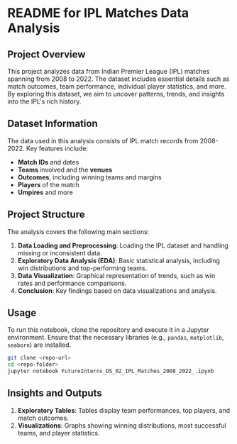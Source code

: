 # README for IPL Matches Data Analysis

## Project Overview

This project analyzes data from Indian Premier League (IPL) matches spanning from 2008 to 2022. The dataset includes essential details such as match outcomes, team performance, individual player statistics, and more. By exploring this dataset, we aim to uncover patterns, trends, and insights into the IPL's rich history.

## Dataset Information

The data used in this analysis consists of IPL match records from 2008-2022. Key features include:
- **Match IDs** and dates
- **Teams** involved and the **venues**
- **Outcomes**, including winning teams and margins
- **Players** of the match
- **Umpires** and more

## Project Structure

The analysis covers the following main sections:
1. **Data Loading and Preprocessing**: Loading the IPL dataset and handling missing or inconsistent data.
2. **Exploratory Data Analysis (EDA)**: Basic statistical analysis, including win distributions and top-performing teams.
3. **Data Visualization**: Graphical representation of trends, such as win rates and performance comparisons.
4. **Conclusion**: Key findings based on data visualizations and analysis.

## Usage

To run this notebook, clone the repository and execute it in a Jupyter environment. Ensure that the necessary libraries (e.g., `pandas`, `matplotlib`, `seaborn`) are installed.

```bash
git clone <repo-url>
cd <repo-folder>
jupyter notebook FutureInterns_DS_02_IPL_Matches_2008_2022_.ipynb
```

## Insights and Outputs

1. **Exploratory Tables**: Tables display team performances, top players, and match outcomes.
2. **Visualizations**: Graphs showing winning distributions, most successful teams, and player statistics.


